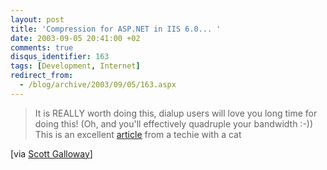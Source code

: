 ```yaml
---
layout: post
title: 'Compression for ASP.NET in IIS 6.0... '
date: 2003-09-05 20:41:00 +02
comments: true
disqus_identifier: 163
tags: [Development, Internet]
redirect_from:
  - /blog/archive/2003/09/05/163.aspx
---
```


> It is REALLY worth doing this, dialup users will love you long time for doing this! (Oh, and you'll effectively quadruple your bandwidth :-)) This is an excellent [article](http://dotnetguy.techieswithcats.com/archives/003475.shtml) from a techie with a cat

[via [Scott Galloway](http://www.mostlylucid.co.uk/posts/478.aspx)]

